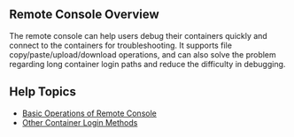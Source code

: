 ## Remote Console Overview
The remote console can help users debug their containers quickly and connect to the containers for troubleshooting. It supports file copy/paste/upload/download operations, and can also solve the problem regarding long container login paths and reduce the difficulty in debugging.

## Help Topics
- [Basic Operations of Remote Console](https://www.qcloud.com/document/product/457/9120)
- [Other Container Login Methods](https://www.qcloud.com/document/product/457/9119)

